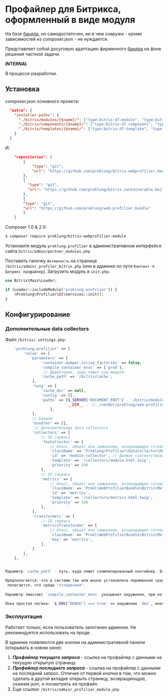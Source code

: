 # Профайлер для Битрикса, оформленный в виде модуля

На базе [бандла](https://github.com/ProklUng/web.profilier.bundle), но самодостаточен, ни в чем снаружи - кроме зависимостей из 
composer.json - не нуждается.

Представляет собой досуговую адаптацию фирменного [бандла](https://github.com/symfony/web-profiler-bundle) на фоне решения
 частной задачи.

***INTERNAL***

В процессе разработки.

## Установка

composer.json основного проекта:

```json
  "extra": {
    "installer-paths": {
      "./bitrix/modules/{$name}/": ["type:bitrix-d7-module", "type:bitrix-module"],
      "./bitrix/components/{$name}/": ["type:bitrix-d7-component", "type:bitrix-component"],
      "./bitrix/templates/{$name}/": ["type:bitrix-d7-template", "type:bitrix-theme"]
    }
  }
```

И:

```json
    "repositories": [
        {
            "type": "git",
            "url": "https://github.com/proklung/bitrix.webprofilier.module"
        },
        {
          "type": "git",
          "url": "https://github.com/proklung/bitrix.containerable.boilerplate"
        },
        {
        "type": "git",
        "url": "https://github.com/proklung/web.profilier.bundle"
        }
    ]
```

Composer 1.0 & 2.0:


```bash
$ composer require proklung/bitrix-webprofilier-module
```

Установите модуль `proklung.profilier` в административном интерфейсе сайта `bitrix/admin/partner_modules.php`

Поставить галочку `Активность` на странице `/bitrix/admin/_profiler_bitrix.php` (или в админке по пути `Контент` -> `Битрикс профайлер`).
Загрузить модуль в `init.php`:

```php
use Bitrix\Main\Loader;

if (Loader::includeModule('proklung.profilier')) {
    \Proklung\Profilier\DI\Services::init();
}
```

## Конфигурирование

### Дополнительные data collectors

Файл `/bitrix/.settings.php`:

```php
    'proklung.profilier' => [
        'value' => [
           'parameters' => [
                'container.dumper.inline_factories' => false,
                'compile_container_envs' => ['prod'],
                 // Директория, куда ляжет кэш модуля
                'cache_path' => '/bitrix/cache',
            ],
            'twig' => [
                'cache_dir' => null,
                'config' => [],
                'paths' => [$_SERVER['DOCUMENT_ROOT'] . '/bitrix/modules/proklung.profilier/templates',
                            __DIR__ . '/../vendor/proklung/web-profilier-bundle/src/Bundle/Resources/view',
                    ],
            ],
            // Бандлы
            'bundles' => [],
             // Дополнительные data collectors
            'collectors' => [
                // ID сервиса  
                'fooCollector' => [
                    // Класс, объект или замыкание, возвращающее готовый объект
                    'className' => 'Proklung\Profilier\DataCollector\ModuleDataCollector',
                    'id' => 'module_collector', // Должно соответствовать тому, что возвращает getName
                    'template' => '/collectors/module.html.twig',
                    'priority' => 336
                ],
                // ID сервиса
                'metrics' => [
                    // Класс, объект или замыкание, возвращающее готовый объект
                    'className' => 'Prokl\WebProfilierBundle\Bitrix\Metric\MetrixDataCollector',
                    'id' => 'metrics',
                    'template' => '/collectors/metrics.html.twig',
                    'priority' => 336
                ],
            ],
            'transformers' => [
                // ID сервиса
                'metricsTransformer' => [
                    // Класс, объект или замыкание, возвращающее готовый объект
                    'className' => 'Prokl\WebProfilierBundle\Bitrix\Metric\MetricsDataCollectorTransformer',
                    'key' => 'metrics',
                ],
            ]
        ],
    ],


Параметр `cache_path` - путь, куда ляжет скомпилированный контейнер. Если не задано, то по умолчанию `/bitrix/cache/s1/proklung.profilier`.

Предполагается, что в системе так или иначе установлена переменная среды `DEBUG` в массиве `$_ENV`. Если нет, то по умолчанию
 полагается, что среда "отладочная".
 
Параметр (массив) `compile_container_envs` указывает окружения, при которых необходимо кэшировать контейнер.

Пока простая логика: `$_ENV["DEBUG"] === true` => окружение `dev`, иначе `prod`. 
```
### Эксплуатация

Работает только, если пользователь залогинен админом. Не рекомендуется использовать на проде.

В админке появляются две кнопки на административной панели (открывать в новом окне):

1) ***Профайлер текущего запроса*** - ссылка на профайлер с данными на текущую открытую страницу.
2) ***Профайлер последнего запроса*** - ссылка на профайлер с данными на последний запрос. Отличие от первой кнопки в том,
   что можно сделать в другой вкладке открыть страницу, возвращающую, скажем json, и посмотреть ее профайл.
3) Еще ссылки: `/bitrix/admin/_profilier_module.php`